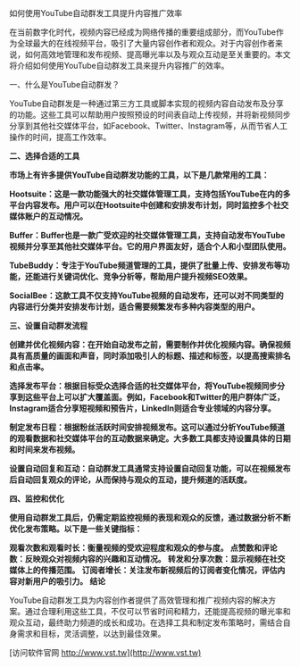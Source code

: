 如何使用YouTube自动群发工具提升内容推广效率

在当前数字化时代，视频内容已经成为网络传播的重要组成部分，而YouTube作为全球最大的在线视频平台，吸引了大量内容创作者和观众。对于内容创作者来说，如何高效地管理和发布视频、提高曝光率以及与观众互动是至关重要的。本文将介绍如何使用YouTube自动群发工具来提升内容推广的效率。

一、什么是YouTube自动群发？

YouTube自动群发是一种通过第三方工具或脚本实现的视频内容自动发布及分享的功能。这些工具可以帮助用户按照预设的时间表自动上传视频，并将新视频同步分享到其他社交媒体平台，如Facebook、Twitter、Instagram等，从而节省人工操作的时间，提高工作效率。

**二、选择合适的工具**

**市场上有许多提供YouTube自动群发功能的工具，以下是几款常用的工具：**

**Hootsuite：这是一款功能强大的社交媒体管理工具，支持包括YouTube在内的多平台内容发布。用户可以在Hootsuite中创建和安排发布计划，同时监控多个社交媒体账户的互动情况。**

**Buffer：Buffer也是一款广受欢迎的社交媒体管理工具，支持自动发布YouTube视频并分享至其他社交媒体平台。它的用户界面友好，适合个人和小型团队使用。**

**TubeBuddy：专注于YouTube频道管理的工具，提供了批量上传、安排发布等功能，还能进行关键词优化、竞争分析等，帮助用户提升视频SEO效果。**

**SocialBee：这款工具不仅支持YouTube视频的自动发布，还可以对不同类型的内容进行分类并安排发布计划，适合需要频繁发布多种内容类型的用户。**

**三、设置自动群发流程**

**创建并优化视频内容：在开始自动发布之前，需要制作并优化视频内容。确保视频具有高质量的画面和声音，同时添加吸引人的标题、描述和标签，以提高搜索排名和点击率。**

**选择发布平台：根据目标受众选择合适的社交媒体平台，将YouTube视频同步分享到这些平台上可以扩大覆盖面。例如，Facebook和Twitter的用户群体广泛，Instagram适合分享短视频和预告片，LinkedIn则适合专业领域的内容分享。**

**制定发布日程：根据粉丝活跃时间安排视频发布。这可以通过分析YouTube频道的观看数据和社交媒体平台的互动数据来确定。大多数工具都支持设置具体的日期和时间来发布视频。**

**设置自动回复和互动：自动群发工具通常支持设置自动回复功能，可以在视频发布后自动回复观众的评论，从而保持与观众的互动，提升频道的活跃度。**

**四、监控和优化**

**使用自动群发工具后，仍需定期监控视频的表现和观众的反馈，通过数据分析不断优化发布策略。以下是一些关键指标：**

**观看次数和观看时长：衡量视频的受欢迎程度和观众的参与度。**
**点赞数和评论数：反映观众对视频内容的兴趣和互动情况。**
**转发和分享次数：显示视频在社交媒体上的传播范围。**
**订阅者增长：关注发布新视频后的订阅者变化情况，评估内容对新用户的吸引力。**
**结论**

YouTube自动群发工具为内容创作者提供了高效管理和推广视频内容的解决方案。通过合理利用这些工具，不仅可以节省时间和精力，还能提高视频的曝光率和观众互动，最终助力频道的成长和成功。在选择工具和制定发布策略时，需结合自身需求和目标，灵活调整，以达到最佳效果。


[访问软件官网 http://www.vst.tw](http://www.vst.tw)
